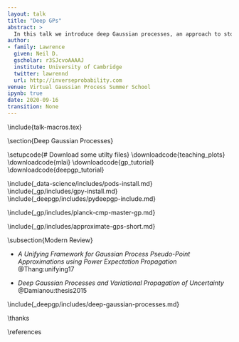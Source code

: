 ```yaml
---
layout: talk
title: "Deep GPs"
abstract: >
  In this talk we introduce deep Gaussian processes, an approach to stochastic process modelling that relies on the composition of individual stochastic proceses.
author:
- family: Lawrence
  given: Neil D.
  gscholar: r3SJcvoAAAAJ
  institute: University of Cambridge
  twitter: lawrennd
  url: http://inverseprobability.com
venue: Virtual Gaussian Process Summer School
ipynb: true
date: 2020-09-16
transition: None
---
```


\include{talk-macros.tex}


\section{Deep Gaussian Processes}

\setupcode{# Download some utilty files}
\downloadcode{teaching_plots}
\downloadcode{mlai}
\downloadcode{gp_tutorial}
\downloadcode{deepgp_tutorial}

\include{_data-science/includes/pods-install.md}
\include{_gp/includes/gpy-install.md}
\include{_deepgp/includes/pydeepgp-include.md}


\include{_gp/includes/planck-cmp-master-gp.md}

\include{_gp/includes/approximate-gps-short.md}

\subsection{Modern Review}

* *A Unifying Framework for Gaussian Process Pseudo-Point Approximations using Power Expectation Propagation*
    @Thang:unifying17

* *Deep Gaussian Processes and Variational Propagation of Uncertainty*
    @Damianou:thesis2015

\include{_deepgp/includes/deep-gaussian-processes.md}

\thanks

\references


